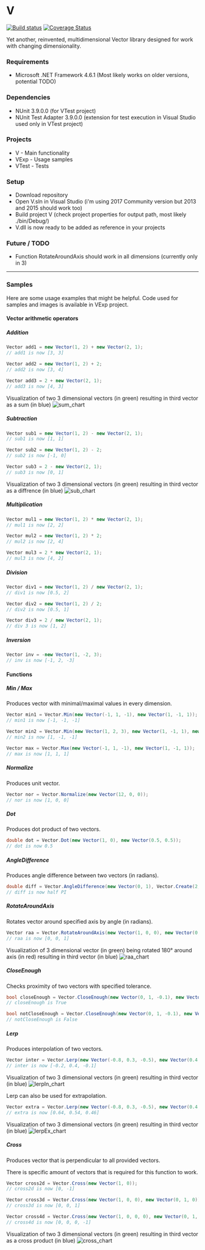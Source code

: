 # V
[![Build status](https://ci.appveyor.com/api/projects/status/8tm37ghsgh4wq9fn?svg=true)](https://ci.appveyor.com/project/CreoOne/v)
[![Coverage Status](https://coveralls.io/repos/github/CreoOne/V/badge.svg?branch=master)](https://coveralls.io/github/CreoOne/V?branch=master)
  
Yet another, reinvented, multidimensional Vector library designed for work with changing dimensionality.

### Requirements
* Microsoft .NET Framework 4.6.1 (Most likely works on older versions, potential TODO)

### Dependencies
* NUnit 3.9.0.0 (for VTest project)
* NUnit Test Adapter 3.9.0.0 (extension for test execution in Visual Studio used only in VTest project)

### Projects
* V - Main functionality
* VExp - Usage samples
* VTest - Tests

### Setup
* Download repository
* Open V.sln in Visual Studio (i'm using 2017 Community version but 2013 and 2015 should work too)
* Build project V (check project properties for output path, most likely ./bin/Debug/)
* V.dll is now ready to be added as reference in your projects

### Future / TODO
* Function RotateAroundAxis should work in all dimensions (currently only in 3)

---

### Samples
Here are some usage examples that might be helpful. Code used for samples and images is available in VExp project.

#### Vector arithmetic operators

##### Addition
```csharp
Vector add1 = new Vector(1, 2) + new Vector(2, 1);
// add1 is now [3, 3]

Vector add2 = new Vector(1, 2) + 2;
// add2 is now [3, 4]

Vector add3 = 2 + new Vector(2, 1);
// add3 is now [4, 3]
```

Visualization of two 3 dimensional vectors (in green) resulting in third vector as a sum (in blue)
![sum_chart](./VExp/img/sum.png "3 dimensional isometric chart with 3 vectors represented as a lines")

##### Subtraction
```csharp
Vector sub1 = new Vector(1, 2) - new Vector(2, 1);
// sub1 is now [1, 1]

Vector sub2 = new Vector(1, 2) - 2;
// sub2 is now [-1, 0]

Vector sub3 = 2 - new Vector(2, 1);
// sub3 is now [0, 1]
```

Visualization of two 3 dimensional vectors (in green) resulting in third vector as a diffrence (in blue)
![sub_chart](./VExp/img/sub.png "3 dimensional isometric chart with 3 vectors represented as a lines")

##### Multiplication
```csharp
Vector mul1 = new Vector(1, 2) * new Vector(2, 1);
// mul1 is now [2, 2]

Vector mul2 = new Vector(1, 2) * 2;
// mul2 is now [2, 4]

Vector mul3 = 2 * new Vector(2, 1);
// mul3 is now [4, 2]
```

##### Division
```csharp
Vector div1 = new Vector(1, 2) / new Vector(2, 1);
// div1 is now [0.5, 2]

Vector div2 = new Vector(1, 2) / 2;
// div2 is now [0.5, 1]

Vector div3 = 2 / new Vector(2, 1);
// div 3 is now [1, 2]
```

##### Inversion
```csharp
Vector inv = -new Vector(1, -2, 3);
// inv is now [-1, 2, -3]
```

#### Functions

##### Min / Max
Produces vector with minimal/maximal values in every dimension.
```csharp
Vector min1 = Vector.Min(new Vector(-1, 1, -1), new Vector(1, -1, 1));
// min1 is now [-1, -1, -1]

Vector min2 = Vector.Min(new Vector(1, 2, 3), new Vector(1, -1, 1), new Vector(5, 1, -1));
// min2 is now [1, -1, -1]

Vector max = Vector.Max(new Vector(-1, 1, -1), new Vector(1, -1, 1));
// max is now [1, 1, 1]
```

##### Normalize
Produces unit vector.
```csharp
Vector nor = Vector.Normalize(new Vector(12, 0, 0));
// nor is now [1, 0, 0]
```

##### Dot
Produces dot product of two vectors.
```csharp
double dot = Vector.Dot(new Vector(1, 0), new Vector(0.5, 0.5));
// dot is now 0.5
```

##### AngleDifference
Produces angle difference between two vectors (in radians).
```csharp
double diff = Vector.AngleDifference(new Vector(0, 1), Vector.Create(2, 0), new Vector(1, 0));
// diff is now half PI
```

##### RotateAroundAxis
Rotates vector around specified axis by angle (in radians).
```csharp
Vector raa = Vector.RotateAroundAxis(new Vector(1, 0, 0), new Vector(0, 1, 0), Math.PI / 2d);
// raa is now [0, 0, 1]
```

Visualization of 3 dimensional vector (in green) being rotated 180° around axis (in red) resulting in third vector (in blue)
![raa_chart](./VExp/img/raa.png "3 dimensional isometric chart with 3 vectors represented as a lines")

##### CloseEnough
Checks proximity of two vectors with specified tolerance.
```csharp
bool closeEnough = Vector.CloseEnough(new Vector(0, 1, -0.1), new Vector(0, 1, 0.1), 0.5);
// closeEnough is True

bool notCloseEnough = Vector.CloseEnough(new Vector(0, 1, -0.1), new Vector(0, 1, 0.1), 0.01);
// notCloseEnough is False
```

##### Lerp
Produces interpolation of two vectors.
```csharp
Vector inter = Vector.Lerp(new Vector(-0.8, 0.3, -0.5), new Vector(0.4, 0.5, 0.3), 0.5);
// inter is now [-0.2, 0.4, -0.1]
```

Visualization of two 3 dimensional vectors (in green) resulting in third vector (in blue)
![lerpIn_chart](./VExp/img/lerpIn.png "3 dimensional isometric chart with 3 vectors represented as a lines")

Lerp can also be used for extrapolation.
```csharp
Vector extra = Vector.Lerp(new Vector(-0.8, 0.3, -0.5), new Vector(0.4, 0.5, 0.3), 1.2);
// extra is now [0.64, 0.54, 0.46]
```

Visualization of two 3 dimensional vectors (in green) resulting in third vector (in blue)
![lerpEx_chart](./VExp/img/lerpEx.png "3 dimensional isometric chart with 3 vectors represented as a lines")

##### Cross
Produces vector that is perpendicular to all provided vectors.

There is specific amount of vectors that is required for this function to work.
```csharp
Vector cross2d = Vector.Cross(new Vector(1, 0));
// cross2d is now [0, -1]

Vector cross3d = Vector.Cross(new Vector(1, 0, 0), new Vector(0, 1, 0));
// cross3d is now [0, 0, 1]

Vector cross4d = Vector.Cross(new Vector(1, 0, 0, 0), new Vector(0, 1, 0, 0), new Vector(0, 0, 1, 0));
// cross4d is now [0, 0, 0, -1]
```

Visualization of two 3 dimensional vectors (in green) resulting in third vector as a cross product (in blue)
![cross_chart](./VExp/img/cross.png "3 dimensional isometric chart with 3 vectors represented as a lines")
